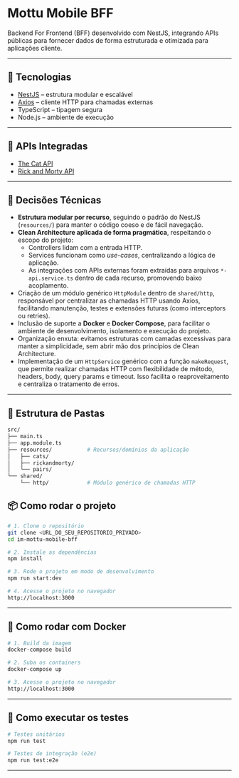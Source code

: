 # Mottu Mobile BFF

Backend For Frontend (BFF) desenvolvido com NestJS, integrando APIs públicas para fornecer dados de forma estruturada e otimizada para aplicações cliente.

---

## 🚀 Tecnologias

- [NestJS](https://nestjs.com/) – estrutura modular e escalável
- [Axios](https://axios-http.com/) – cliente HTTP para chamadas externas
- TypeScript – tipagem segura
- Node.js – ambiente de execução

---

## 🔌 APIs Integradas

- [The Cat API](https://thecatapi.com/)
- [Rick and Morty API](https://rickandmortyapi.com/)

---

## 🧠 Decisões Técnicas

- **Estrutura modular por recurso**, seguindo o padrão do NestJS (`resources/`) para manter o código coeso e de fácil navegação.
- **Clean Architecture aplicada de forma pragmática**, respeitando o escopo do projeto:
  - Controllers lidam com a entrada HTTP.
  - Services funcionam como _use-cases_, centralizando a lógica de aplicação.
  - As integrações com APIs externas foram extraídas para arquivos `*-api.service.ts` dentro de cada recurso, promovendo baixo acoplamento.
- Criação de um módulo genérico `HttpModule` dentro de `shared/http`, responsável por centralizar as chamadas HTTP usando Axios, facilitando manutenção, testes e extensões futuras (como interceptors ou retries).
- Inclusão de suporte a **Docker** e **Docker Compose**, para facilitar o ambiente de desenvolvimento, isolamento e execução do projeto.
- Organização enxuta: evitamos estruturas com camadas excessivas para manter a simplicidade, sem abrir mão dos princípios de Clean Architecture.
- Implementação de um `HttpService` genérico com a função `makeRequest`, que permite realizar chamadas HTTP com flexibilidade de método, headers, body, query params e timeout. Isso facilita o reaproveitamento e centraliza o tratamento de erros.

---

## 📁 Estrutura de Pastas

```bash
src/
├── main.ts
├── app.module.ts
├── resources/           # Recursos/domínios da aplicação
│   ├── cats/
│   ├── rickandmorty/
│   └── pairs/
└── shared/
    └── http/            # Módulo genérico de chamadas HTTP
```

## 📦 Como rodar o projeto

```bash
# 1. Clone o repositório
git clone <URL_DO_SEU_REPOSITORIO_PRIVADO>
cd im-mottu-mobile-bff
```

```bash
# 2. Instale as dependências
npm install
```

```bash
# 3. Rode o projeto em modo de desenvolvimento
npm run start:dev
```

```bash
# 4. Acesse o projeto no navegador
http://localhost:3000
```

---

## 🐳 Como rodar com Docker

```bash
# 1. Build da imagem
docker-compose build
```

```bash
# 2. Suba os containers
docker-compose up
```

```bash
# 3. Acesse o projeto no navegador
http://localhost:3000
```

---

## 🧪 Como executar os testes

```bash
# Testes unitários
npm run test
```

```bash
# Testes de integração (e2e)
npm run test:e2e
```

---
